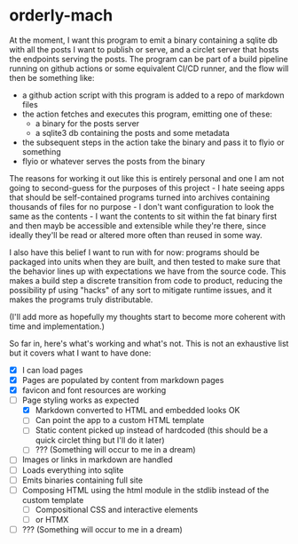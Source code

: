 # orderly-mach

At the moment, I want this program to emit a binary containing a sqlite db with all the posts I want to publish or serve, and a circlet server that hosts the endpoints serving the posts. The program can be part of a build pipeline running on github actions or some equivalent CI/CD runner, and the flow will then be something like:

- a github action script with this program is added to a repo of markdown files
- the action fetches and executes this program, emitting one of these:
  - a binary for the posts server
  - a sqlite3 db containing the posts and some metadata
- the subsequent steps in the action take the binary and pass it to flyio or something
- flyio or whatever serves the posts from the binary

The reasons for working it out like this is entirely personal and one I am not going to second-guess for the purposes of this project - I hate seeing apps that should be self-contained programs turned into archives containing thousands of files for no purpose - I don't want configuration to look the same as the contents - I want the contents to sit within the fat binary first and then mayb be accessible and extensible while they're there, since ideally they'll be read or altered more often than reused in some way.

I also have this belief I want to run with for now: programs should be packaged into units when they are built, and then tested to make sure that the behavior lines up with expectations we have from the source code. This makes a build step a discrete transition from code to product, reducing the possibility pf using "hacks" of any sort to mitigate runtime issues, and it makes the programs truly distributable.

(I'll add more as hopefully my thoughts start to become more coherent with time and implementation.)

So far in, here's what's working and what's not. This is not an exhaustive list but it covers what I want to have done:
- [x] I can load pages
- [x] Pages are populated by content from markdown pages
- [x] favicon and font resources are working
- [ ] Page styling works as expected
  - [x] Markdown converted to HTML and embedded looks OK
  - [ ] Can point the app to a custom HTML template
  - [ ] Static content picked up instead of hardcoded (this should be a quick circlet thing but I'll do it later)
  - [ ] ??? (Something will occur to me in a dream)
- [ ] Images or links in markdown are handled
- [ ] Loads everything into sqlite
- [ ] Emits binaries containing full site
- [ ] Composing HTML using the html module in the stdlib instead of the custom template
  - [ ] Compositional CSS and interactive elements
  - [ ] or HTMX
- [ ] ??? (Something will occur to me in a dream)
